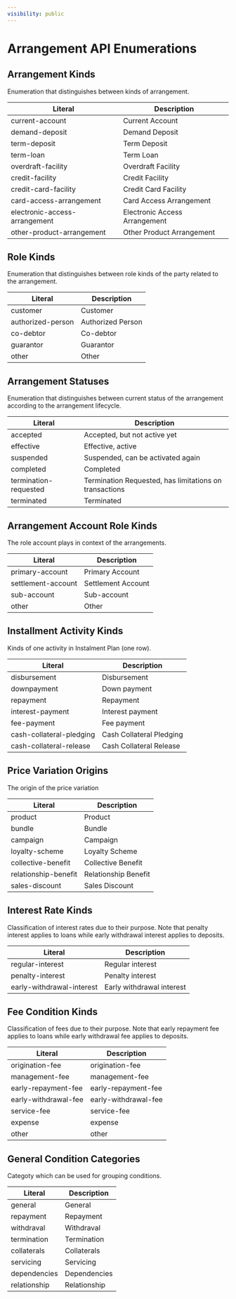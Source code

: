 ```yaml
---
visibility: public
---
```

Arrangement API Enumerations
===============

Arrangement Kinds
---

Enumeration that distinguishes between kinds of arrangement.  

|Literal| Description|
|---|---|
|current-account| Current Account|
|demand-deposit| Demand Deposit|
|term-deposit| Term Deposit|
|term-loan| Term Loan|
|overdraft-facility| Overdraft Facility|
|credit-facility| Credit Facility|
|credit-card-facility| Credit Card Facility|
|card-access-arrangement| Card Access Arrangement|
|electronic-access-arrangement| Electronic Access Arrangement|
|other-product-arrangement| Other Product Arrangement|

Role Kinds
---

Enumeration that distinguishes between role kinds of the party related to
the arrangement.

|Literal| Description|
|---|---|
|customer| Customer|
|authorized-person| Authorized Person|
|co-debtor| Co-debtor|
|guarantor| Guarantor|
|other| Other|

Arrangement Statuses
---

Enumeration that distinguishes between current status of the arrangement
according to the arrangement lifecycle.

|Literal| Description|
|---|---|
|accepted| Accepted, but not active yet|
|effective| Effective, active|
|suspended| Suspended, can be activated again|
|completed| Completed|
|termination-requested| Termination Requested, has limitations on transactions|
|terminated| Terminated|

Arrangement Account Role Kinds
---

The role account plays in context of the arrangements.

|Literal| Description|
|---|---|
|primary-account| Primary Account|
|settlement-account| Settlement Account|
|sub-account| Sub-account|
|other| Other|

Installment Activity Kinds
---

Kinds of one activity in Instalment Plan (one row).

|Literal| Description|
|---|---|
|disbursement| Disbursement|
|downpayment| Down payment|
|repayment| Repayment|
|interest-payment| Interest payment|
|fee-payment| Fee payment|
|cash-collateral-pledging| Cash Collateral Pledging|
|cash-collateral-release| Cash Collateral Release|

Price Variation Origins
---

The origin of the price variation

|Literal| Description|
|---|---|
|product| Product|
|bundle| Bundle|
|campaign| Campaign|
|loyalty-scheme| Loyalty Scheme|
|collective-benefit| Collective Benefit|
|relationship-benefit| Relationship Benefit|
|sales-discount| Sales Discount|

Interest Rate Kinds
---

Classification of interest rates due to their purpose.
Note that penalty interest applies to loans while early withdrawal
interest applies to deposits.

|Literal| Description|
|---|---|
|regular-interest| Regular interest|
|penalty-interest| Penalty interest|
|early-withdrawal-interest| Early withdrawal interest|

Fee Condition Kinds
---

Classification of fees due to their purpose.
Note that early repayment fee applies to loans while early withdrawal
fee applies to deposits.

|Literal| Description|
|---|---|
|origination-fee| origination-fee|
|management-fee| management-fee|
|early-repayment-fee| early-repayment-fee|
|early-withdrawal-fee| early-withdrawal-fee|
|service-fee| service-fee|
|expense| expense|
|other| other|

General Condition Categories
---

Categoty which can be used for grouping conditions.

|Literal| Description|
|---|---|
|general| General|
|repayment| Repayment|
|withdraval| Withdraval|
|termination| Termination|
|collaterals| Collaterals|
|servicing| Servicing|
|dependencies| Dependencies|
|relationship| Relationship|
